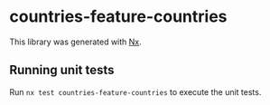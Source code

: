 # countries-feature-countries

This library was generated with [Nx](https://nx.dev).

## Running unit tests

Run `nx test countries-feature-countries` to execute the unit tests.
